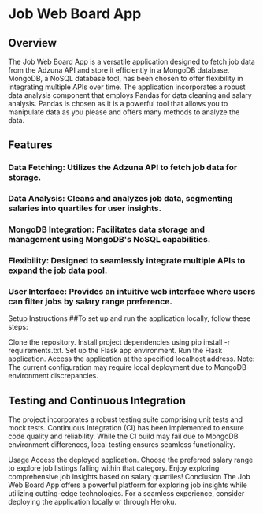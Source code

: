 # Job Web Board App
## Overview
The Job Web Board App is a versatile application designed to fetch job data from the Adzuna API and store it efficiently in a MongoDB database. MongoDB, a NoSQL database tool, has been chosen to offer flexibility in integrating multiple APIs over time. The application incorporates a robust data analysis component that employs Pandas for data cleaning and salary analysis. Pandas is chosen as it is a powerful tool that allows you to manipulate data as you please and offers many methods to analyze the data. 

## Features
### Data Fetching: Utilizes the Adzuna API to fetch job data for storage.
### Data Analysis: Cleans and analyzes job data, segmenting salaries into quartiles for user insights.
### MongoDB Integration: Facilitates data storage and management using MongoDB's NoSQL capabilities.
### Flexibility: Designed to seamlessly integrate multiple APIs to expand the job data pool.
### User Interface: Provides an intuitive web interface where users can filter jobs by salary range preference.
Setup Instructions
##To set up and run the application locally, follow these steps:

Clone the repository.
Install project dependencies using pip install -r requirements.txt.
Set up the Flask app environment.
Run the Flask application.
Access the application at the specified localhost address.
Note: The current configuration may require local deployment due to MongoDB environment discrepancies. 

## Testing and Continuous Integration
The project incorporates a robust testing suite comprising unit tests and mock tests. Continuous Integration (CI) has been implemented to ensure code quality and reliability. While the CI build may fail due to MongoDB environment differences, local testing ensures seamless functionality.

Usage
Access the deployed application.
Choose the preferred salary range to explore job listings falling within that category.
Enjoy exploring comprehensive job insights based on salary quartiles!
Conclusion
The Job Web Board App offers a powerful platform for exploring job insights while utilizing cutting-edge technologies. For a seamless experience, consider deploying the application locally or through Heroku.
